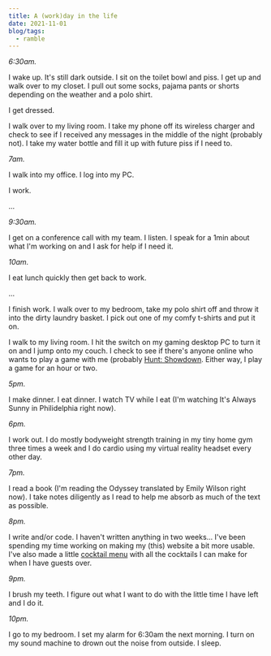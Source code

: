 ```yaml
---
title: A (work)day in the life
date: 2021-11-01
blog/tags:
  - ramble
---
```


_6:30am._

I wake up. It's still dark outside. I sit on the toilet bowl and piss. I get up and walk over to my closet. I pull out some socks, pajama pants or shorts depending on the weather and a polo shirt.

I get dressed.

I walk over to my living room. I take my phone off its wireless charger and check to see if I received any messages in the middle of the night (probably not). I take my water bottle and fill it up with future piss if I need to.

_7am._

I walk into my office. I log into my PC.

I work.

...

_9:30am._

I get on a conference call with my team. I listen. I speak for a 1min about what I'm working on and I ask for help if I need it.

_10am._

I eat lunch quickly then get back to work.

...

I finish work. I walk over to my bedroom, take my polo shirt off and throw it into the dirty laundry basket. I pick out one of my comfy t-shirts and put it on.

I walk to my living room. I hit the switch on my gaming desktop PC to turn it on and I jump onto my couch. I check to see if there's anyone online who wants to play a game with me (probably [Hunt: Showdown](../../../../blog/2020-09-04/). Either way, I play a game for an hour or two.

_5pm._

I make dinner. I eat dinner. I watch TV while I eat (I'm watching It's Always Sunny in Philidelphia right now).

_6pm._

I work out. I do mostly bodyweight strength training in my tiny home gym three times a week and I do cardio using my virtual reality headset every other day.

_7pm._

I read a book (I'm reading the Odyssey translated by Emily Wilson right now). I take notes diligently as I read to help me absorb as much of the text as possible.

_8pm._

I write and/or code. I haven't written anything in two weeks... I've been spending my time working on making my (this) website a bit more usable. I've also made a little [cocktail menu](/cocktails/) with all the cocktails I can make for when I have guests over.

_9pm._

I brush my teeth. I figure out what I want to do with the little time I have left and I do it.

_10pm._

I go to my bedroom. I set my alarm for 6:30am the next morning. I turn on my sound machine to drown out the noise from outside. I sleep.
